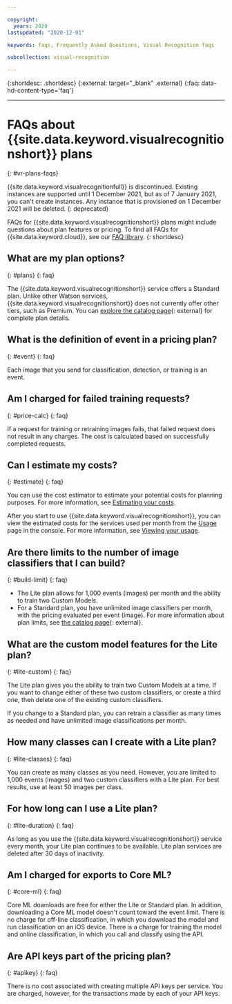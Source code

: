 ```yaml
---

copyright:
  years: 2020
lastupdated: "2020-12-01"

keywords: faqs, Frequently Asked Questions, Visual Recognition faqs

subcollection: visual-recognition

---
```


{:shortdesc: .shortdesc}
{:external: target="_blank" .external}
{:faq: data-hd-content-type='faq'}

---

# FAQs about {{site.data.keyword.visualrecognitionshort}} plans
{: #vr-plans-faqs}

{{site.data.keyword.visualrecognitionfull}} is discontinued. Existing instances are supported until 1 December 2021, but as of 7 January 2021, you can't create instances. Any instance that is provisioned on 1 December 2021 will be deleted.
{: deprecated}

FAQs for {{site.data.keyword.visualrecognitionshort}} plans might include questions about plan features or pricing. To find all FAQs for {{site.data.keyword.cloud}}, see our [FAQ library](/docs/faqs).
{: shortdesc}

## What are my plan options?
{: #plans}
{: faq}

The {{site.data.keyword.visualrecognitionshort}} service offers a Standard plan.  Unlike other Watson services, {{site.data.keyword.visualrecognitionshort}} does not currently offer other tiers, such as Premium. You can [explore the catalog page](https://{DomainName}/catalog/visual-recognition){: external} for complete plan details.

## What is the definition of event in a pricing plan?
{: #event}
{: faq}

Each image that you send for classification, detection, or training is an event.

## Am I charged for failed training requests?
{: #price-calc}
{: faq}

If a request for training or retraining images fails, that failed request does not result in any charges.  The cost is calculated based on successfully completed requests.

## Can I estimate my costs?
{: #estimate}
{: faq}

You can use the cost estimator to estimate your potential costs for planning purposes.  For more information, see [Estimating your costs](/docs/billing-usage?topic=billing-usage-cost).

After you start to use {{site.data.keyword.visualrecognitionshort}}, you can view the estimated costs for the services used per month from the [Usage](https://cloud.ibm.com/billing/usage) page in the console. For more information, see [Viewing your usage](/docs/billing-usage?topic=billing-usage-viewingusage).

## Are there limits to the number of image classifiers that I can build?
{: #build-limit}
{: faq}

- The Lite plan allows for 1,000 events (images) per month and the ability to train two Custom Models.
- For a Standard plan, you have unlimited image classifiers per month, with the pricing evaluated per event (image).
For more information about plan limits, see [the catalog page](https://{DomainName}/catalog/visual-recognition){: external}.

## What are the custom model features for the Lite plan?
{: #lite-custom}
{: faq}

The Lite plan gives you the ability to train two Custom Models at a time. If you want to change either of these two custom classifiers, or create a third one, then delete one of the existing custom classifiers.

If you change to a Standard plan, you can retrain a classifier as many times as needed and have unlimited image classifications per month.

## How many classes can I create with a Lite plan?
{: #lite-classes}
{: faq}

You can create as many classes as you need. However, you are limited to 1,000 events (images) and two custom classifiers with a Lite plan. For best results, use at least 50 images per class.

## For how long can I use a Lite plan?
{: #lite-duration}
{: faq}

As long as you use the {{site.data.keyword.visualrecognitionshort}} service every month, your Lite plan continues to be available. Lite plan services are deleted after 30 days of inactivity.

## Am I charged for exports to Core ML?
{: #core-ml}
{: faq}

Core ML downloads are free for either the Lite or Standard plan. In addition, downloading a Core ML model doesn't count toward the event limit.
There is no charge for off-line classification, in which you download the model and run classification on an iOS device.  There is a charge for training the model and online classification, in which you call and classify using the API.

## Are API keys part of the pricing plan?
{: #apikey}
{: faq}

There is no cost associated with creating multiple API keys per service.  You are charged, however, for the transactions made by each of your API keys.
